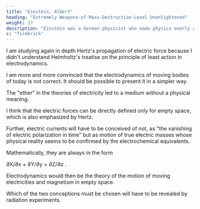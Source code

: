 ```yaml
---
title: "Einstein, Albert"
heading: "Extremely Weapons-of-Mass-Destruction-Level Unenlightened"
weight: 27
description: "Einstein was a German physicist who made physics overly complicated by using arbitrary tensors"
c: "firebrick"
---
```



I am studying again in depth Hertz's propagation of electric force because I didn't understand Helmholtz's treatise on the principle of least action in electrodynamics. 

I am more and more convinced that the electrodynamics of moving bodies of today is not correct. It should be possible to present it in a simpler way.

The "ether" in the theories of electricity led to a medium without a physical meaning.

<!-- of whose motion one can speak without being able, I believe, to associate a physical meaning with this statement.  -->

I think that the electric forces can be directly defined only for empty space, which is also emphasized by Hertz.

Further, electric currents will have to be conceived of not, as "the vanishing of electric polarization in time" but as motion of true electric masses whose physical reality seems to be confirmed by the electrochemical equivalents. 

 Mathematically, they are always in the form

∂X/∂x + ∂Y/∂y + ∂Z/∂z .

Electrodynamics would then be the theory of the motion of moving electricities and magnetism in empty space.

Which of the two conceptions must be chosen will have to be revealed by radiation experiments. 
